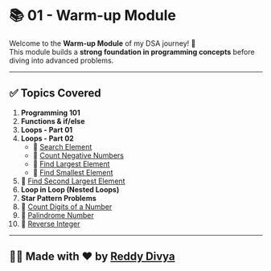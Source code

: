 # 📚 01 - Warm-up Module

Welcome to the **Warm-up Module** of my DSA journey! 🚀  
This module builds a **strong foundation in programming concepts** before diving into advanced problems.

---

## ✅ Topics Covered

1. **Programming 101**
2. **Functions & if/else**
3. **Loops - Part 01**
4. **Loops - Part 02**
   - 🔹 [Search Element](https://github.com/ReddyDivya/Namaste-DSA/blob/main/01-Warm-Up/searchElement.js)
   - 🔹 [Count Negative Numbers](https://github.com/ReddyDivya/Namaste-DSA/blob/main/01-Warm-Up/countNegatives.js)
   - 🔹 [Find Largest Element](https://github.com/ReddyDivya/Namaste-DSA/blob/main/01-Warm-Up/largestElement.js)
   - 🔹 [Find Smallest Element](https://github.com/ReddyDivya/Namaste-DSA/blob/main/01-Warm-Up/smallestElement.js)
5. 🔹 [Find Second Largest Element](https://github.com/ReddyDivya/Namaste-DSA/blob/main/01-Warm-Up/secondLargest.js)
6. **Loop in Loop (Nested Loops)**
7. **Star Pattern Problems**
8. 🔹 [Count Digits of a Number](https://github.com/ReddyDivya/Namaste-DSA/blob/main/01-Warm-Up/countDigits.js)
9. 🔹 [Palindrome Number](https://github.com/ReddyDivya/Namaste-DSA/blob/main/01-Warm-Up/isPalindrome.js)
10. 🔹 [Reverse Integer](https://github.com/ReddyDivya/Namaste-DSA/blob/main/01-Warm-Up/reverse.js)

---

## 👩‍💻 Made with ❤️ by [Reddy Divya](https://github.com/ReddyDivya)
